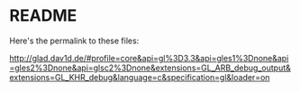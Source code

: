 # README

Here's the permalink to these files:

http://glad.dav1d.de/#profile=core&api=gl%3D3.3&api=gles1%3Dnone&api=gles2%3Dnone&api=glsc2%3Dnone&extensions=GL_ARB_debug_output&extensions=GL_KHR_debug&language=c&specification=gl&loader=on
